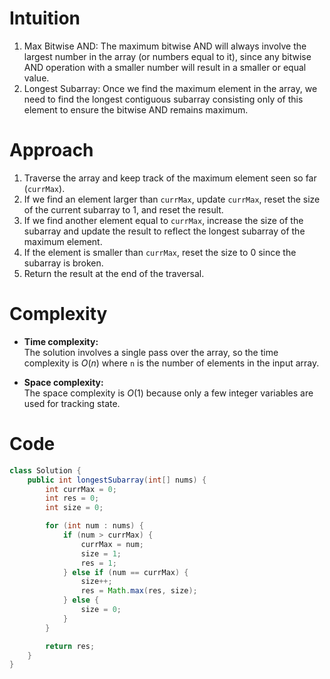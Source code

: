 # Intuition
1. Max Bitwise AND: The maximum bitwise AND will always involve the largest number in the array (or numbers equal to it), since any bitwise AND operation with a smaller number will result in a smaller or equal value.
2. Longest Subarray: Once we find the maximum element in the array, we need to find the longest contiguous subarray consisting only of this element to ensure the bitwise AND remains maximum.

# Approach
1. Traverse the array and keep track of the maximum element seen so far (`currMax`).
2. If we find an element larger than `currMax`, update `currMax`, reset the size of the current subarray to 1, and reset the result.
3. If we find another element equal to `currMax`, increase the size of the subarray and update the result to reflect the longest subarray of the maximum element.
4. If the element is smaller than `currMax`, reset the size to 0 since the subarray is broken.
5. Return the result at the end of the traversal.

# Complexity
- **Time complexity:**  
  The solution involves a single pass over the array, so the time complexity is $O(n)$ where `n` is the number of elements in the input array.

- **Space complexity:**  
  The space complexity is $O(1)$ because only a few integer variables are used for tracking state.

# Code
```java
class Solution {
    public int longestSubarray(int[] nums) {
        int currMax = 0;
        int res = 0;
        int size = 0;

        for (int num : nums) {
            if (num > currMax) {
                currMax = num;
                size = 1;
                res = 1;  
            } else if (num == currMax) {
                size++;
                res = Math.max(res, size);
            } else {
                size = 0;
            }
        }

        return res;
    }
}
```
